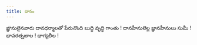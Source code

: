 ```yaml
---
title: దానం
---
```


ఙ్ఞానులైనవారు దానధర్మాలతో
 పేరునొంది బుద్ధి వృద్ధి గాంతు ! 
దానహీనులెల్ల జ్ఞానహీనులు సుమీ ! 
భావరత్నబాల ! భాగ్యలీల !